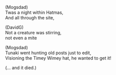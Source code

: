 (Mogsdad)  
Twas a night within Hatmas,  
And all through the site,

(DavidG)  
Not a creature was stirring,  
not even a mite

(Mogsdad)  
Tunaki went hunting old posts just to edit,  
Visioning the Timey Wimey hat, he wanted to get it!

(... and it died.)

